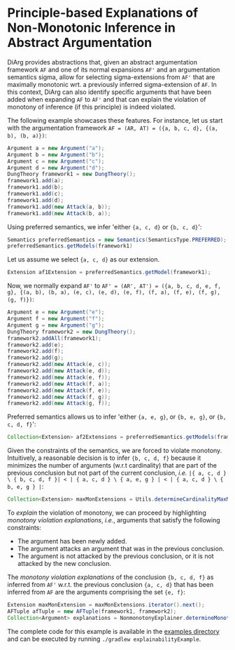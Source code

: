 # Principle-based Explanations of Non-Monotonic Inference in Abstract Argumentation
DiArg provides abstractions that, given an abstract argumentation framework `AF` and one of its normal expansions `AF'`
and an argumentation semantics sigma, allow for selecting sigma-extensions from `AF'` that are maximally monotonic wrt.
a previously inferred sigma-extension of `AF`. In this context, DiArg can also identify specific arguments that have
been added when expanding `AF` to `AF'` and that can explain the violation of monotony of inference (if this principle)
is indeed violated.

The following example showcases these features. For instance, let us start with the argumentation framework
`AF = (AR, AT) = ({a, b, c, d}, {(a, b), (b, a)})`:

```java
Argument a = new Argument("a");
Argument b = new Argument("b");
Argument c = new Argument("c");
Argument d = new Argument("d");
DungTheory framework1 = new DungTheory();
framework1.add(a);
framework1.add(b);
framework1.add(c);
framework1.add(d);
framework1.add(new Attack(a, b));
framework1.add(new Attack(b, a));
```

Using preferred semantics, we infer 'either `{a, c, d}` or `{b, c, d}`':

```java
Semantics preferredSemantics = new Semantics(SemanticsType.PREFERRED);
preferredSemantics.getModels(framework1)
```

Let us assume we select `{a, c, d}` as our extension.

```java
Extension af1Extension = preferredSemantics.getModel(framework1);
```

Now, we normally expand `AF'` to  `AF' = (AR', AT') = ({a, b, c, d, e, f, g}, {(a, b), (b, a), (e, c), (e,
d), (e, f), (f, a), (f, e), (f, g), (g, f)})`:

```java
Argument e = new Argument("e");
Argument f = new Argument("f");
Argument g = new Argument("g");
DungTheory framework2 = new DungTheory();
framework2.addAll(framework1);
framework2.add(e);
framework2.add(f);
framework2.add(g);
framework2.add(new Attack(e, c));
framework2.add(new Attack(e, d));
framework2.add(new Attack(e, f));
framework2.add(new Attack(f, a));
framework2.add(new Attack(f, e));
framework2.add(new Attack(f, g));
framework2.add(new Attack(g, f));
```

Preferred semantics allows us to infer 'either `{a, e, g}`, or `{b, e, g}`,  or `{b, c, d, f}`':

```java
Collection<Extension> af2Extensions = preferredSemantics.getModels(framework2);
```

Given the constraints of the semantics, we are forced to violate monotony. Intuitively, a reasonable  decision is to
infer `{b, c, d, f}` because it minimizes the number of arguments (w.r.t cardinality) that are part of  the previous
conclusion but not part of the current conclusion, *i.e.* `|{ a, c, d } \ { b, c, d, f }| < | { a, c, d } \
{ a, e, g } | < | { a, c, d } \ { b, e, g } |`:

```java
Collection<Extension> maxMonExtensions = Utils.determineCardinalityMaxMonotonicExtensions(af2Extensions, af1Extension);
```

To *explain* the violation of monotony, we can proceed by highlighting *monotony violation explanations*, *i.e.*,
arguments that satisfy the following constraints:

* The argument has been newly added.
* The argument attacks an argument that was in the previous conclusion.
* The argument is not attacked by the previous conclusion, or it is not attacked by the new conclusion.

The *monotony violation explanations* of the conclusion `{b, c, d, f}` as inferred from `AF'` w.r.t. the previous
conclusion `{a, c, d}` that has been inferred from `AF` are the arguments comprising the set `{e, f}`:

```java
Extension maxMonExtension = maxMonExtensions.iterator().next();
AFTuple afTuple = new AFTuple(framework1, framework2);
Collection<Argument> explanations = NonmonotonyExplainer.determineMonotonyViolationExplanations(afTuple, af1Extension, maxMonExtension);
```

The complete code for this example is available in the [examples directory](https://github.com/Interactive-Intelligent-Systems/diarg/tree/master/examples)
and can be executed by running `./gradlew explainabilityExample`.